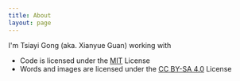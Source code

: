 ```yaml
---
title: About
layout: page
---
```


<script setup lang="ts">
import AboutFormula from './AboutFormula.vue'
import AboutStatistics from './AboutStatistics.vue'
</script>

I'm Tsiayi Gong (aka. Xianyue Guan) working with

<AboutFormula />

- Code is licensed under the [MIT](https://github.com/tsiayigong/tsiayigong.github.io/blob/main/LICENSE-MIT) License
- Words and images are licensed under the [CC BY-SA 4.0](https://github.com/stone-zeng/stone-zeng.site/blob/main/LICENSE-CC-BY-SA) License
